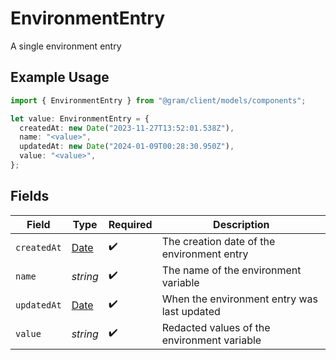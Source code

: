 # EnvironmentEntry

A single environment entry

## Example Usage

```typescript
import { EnvironmentEntry } from "@gram/client/models/components";

let value: EnvironmentEntry = {
  createdAt: new Date("2023-11-27T13:52:01.538Z"),
  name: "<value>",
  updatedAt: new Date("2024-01-09T00:28:30.950Z"),
  value: "<value>",
};
```

## Fields

| Field                                                                                         | Type                                                                                          | Required                                                                                      | Description                                                                                   |
| --------------------------------------------------------------------------------------------- | --------------------------------------------------------------------------------------------- | --------------------------------------------------------------------------------------------- | --------------------------------------------------------------------------------------------- |
| `createdAt`                                                                                   | [Date](https://developer.mozilla.org/en-US/docs/Web/JavaScript/Reference/Global_Objects/Date) | :heavy_check_mark:                                                                            | The creation date of the environment entry                                                    |
| `name`                                                                                        | *string*                                                                                      | :heavy_check_mark:                                                                            | The name of the environment variable                                                          |
| `updatedAt`                                                                                   | [Date](https://developer.mozilla.org/en-US/docs/Web/JavaScript/Reference/Global_Objects/Date) | :heavy_check_mark:                                                                            | When the environment entry was last updated                                                   |
| `value`                                                                                       | *string*                                                                                      | :heavy_check_mark:                                                                            | Redacted values of the environment variable                                                   |